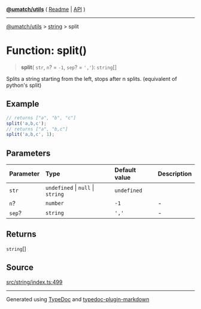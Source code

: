 [**@umatch/utils**](../../README.md) ( [Readme](../../README.md) \| [API](../../API.md) )

---

[@umatch/utils](../../API.md) > [string](../README.md) > split

# Function: split()

> **split**(
> `str`,
> `n`? = `-1`,
> `sep`? = `','`): `string`[]

Splits a string starting from the left, stops after n splits.
(equivalent of python's split)

## Example

```ts
// returns ["a", "b", "c"]
split('a,b,c');
// returns ["a", "b,c"]
split('a,b,c', 1);
```

## Parameters

| Parameter | Type                              | Default value | Description |
| :-------- | :-------------------------------- | :------------ | :---------- |
| `str`     | `undefined` \| `null` \| `string` | `undefined`   |             |
| `n`?      | `number`                          | `-1`          | -           |
| `sep`?    | `string`                          | `','`         | -           |

## Returns

`string`[]

## Source

[src/string/index.ts:499](https://github.com/umatch-oficial/utils/blob/00cf87f/src/string/index.ts#L499)

---

Generated using [TypeDoc](https://typedoc.org/) and [typedoc-plugin-markdown](https://www.npmjs.com/package/typedoc-plugin-markdown)
